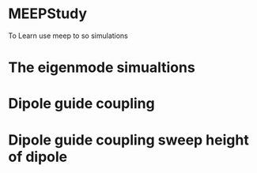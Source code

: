 # MEEPStudy
To Learn use meep to so simulations

# The eigenmode simualtions


# Dipole guide coupling

# Dipole guide coupling sweep height of dipole

